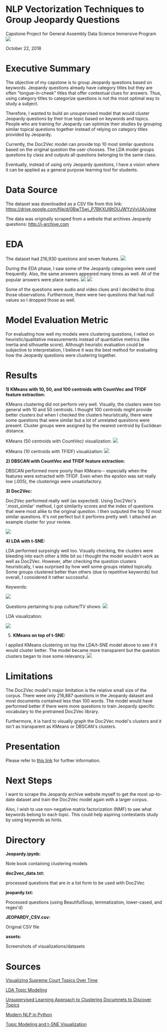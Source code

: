 # NLP Vectorization Techniques to Group Jeopardy Questions

Capstone Project for General Assembly Data Science Immersive Program
<img src = "https://github.com/wsuh60/nlp_jeopardy/blob/master/assets/Jeopardy.jpg">

October 22, 2018

# Executive Summary

The objective of my capstone is to group Jeopardy questions based on keywords. Jeopardy questions already have category titles but they are often "tongue-in-cheek" titles that offer contextual clues for answers.
Thus, using category titles to categorize questions is not the most optimal way to study a subject.

Therefore, I wanted to build an unsupervised model that would cluster Jeopardy questions by their true topic based on keywords and topics. People who are training for Jeopardy can optimize their studies
by grouping similar topical questions together instead of relying on category titles provided by Jeopardy. 

Currently, the Doc2Vec model can provide top 10 most similar questions based on the original question the user chooses.
The LDA model groups questions by class and outputs all questions belonging to the same class.

Eventually, instead of using only Jeopardy questions, I have a vision where it can be applied as a general purpose learning tool for students.

# Data Source

The dataset was downloaded as a CSV file from this link: https://drive.google.com/file/d/0BwT5wj_P7BKXUl9tOUJWYzVvUjA/view

The data was originally scraped from a website that archives Jeopardy questions: http://j-archive.com

# EDA

The dataset had 216,930 questions and seven features.
<img src = "https://github.com/wsuh60/nlp_jeopardy/blob/master/assets/Screen%20Shot%202018-10-20%20at%202.41.08%20PM.png">

During the EDA phase, I saw some of the Jeopardy categories were used frequently. Also, the same answers appeared many times as well. All of the popular answers were place names.
<img src = "https://github.com/wsuh60/nlp_jeopardy/blob/master/assets/Question%20Categories.png">
<img src = "https://github.com/wsuh60/nlp_jeopardy/blob/master/assets/Answer%20Distribution.png">

Some of the questions were audio and video clues and I decided to drop those observations. Furthermore, there were two questions that had null values so I dropped those as well.

# Model Evaluation Metric

For evaluating how well my models were clustering questions, I relied on heuristic/qualitative measurements instead of quantiative metrics (like inertia and silhouette score).
Although heuristic evaluation could be subjective to interpretation, I believe it was the best method for evaluating how the Jeopardy questions were clustering together.

# Results

**1) KMeans with 10, 50, and 100 centroids with CountVec and TFIDF feature extraction:**

KMeans clustering did not perform very well. Visually, the clusters were too general with 10 and 50 centroids. I thought 100 centroids might provide better clusters but when I checked the clusters heuristically, there were some questions that were similar but a lot of unrelated questions were present.
Cluster groups were assigned by the nearest centroid by Euclidean distance.

KMeans (50 centroids with CountVec) visualization:
<img src = "https://github.com/wsuh60/nlp_jeopardy/blob/master/assets/Kmeans_PCA.png">

KMeans (10 centroids with TFIDF) visualization:
<img src = "https://github.com/wsuh60/nlp_jeopardy/blob/master/assets/KMeans10_TFIDF.png">

**2) DBSCAN with CountVec and TFIDF feature extraction:**

DBSCAN performed more poorly than KMeans-- especially when the features were extracted with TFIDF. Even when the epsilon was set really low (.005), the clusterings were unsatisfactory.

**3) Doc2Vec:**

Doc2Vec performed really well (as expected). Using Doc2Vec's '.most_similar' method, I got similarity scores and the index of questions that were most alike to the original question. I then outputed the top 10 most similar questions. It's not perfect but it performs pretty well. I attached an example cluster for your review.

<img src = "https://github.com/wsuh60/nlp_jeopardy/blob/master/assets/doc2vec.png">

**4) LDA with t-SNE:**

LDA performed surpsingly well too. Visually checking, the clusters were bleeding into each other a little bit so I thought the model wouldn't work as well as Doc2Vec. 
However, after checking the question clusters heuristically, I was surprised by how well some groups related topically.
Some groups clustered better than others (due to repetitive keywords) but overall, I considered it rather successful. 

Keywords:

<img src = "https://github.com/wsuh60/nlp_jeopardy/blob/master/assets/similar_output.png">

Questions pertaining to pop culture/TV shows:
<img src = "https://github.com/wsuh60/nlp_jeopardy/blob/master/assets/similar_output_pop_culture.png">

LDA visualization:

<img src = "https://github.com/wsuh60/nlp_jeopardy/blob/master/assets/lda%20tsne.png">

5) **KMeans on top of t-SNE:**

I applied KMeans clustering on top the LDA/t-SNE model above to see if it would cluster better. The model became more transparent but the question clusters began to lose some relevancy.
<img src = "https://github.com/wsuh60/nlp_jeopardy/blob/master/assets/kmeans%20tsne.png">

# Limitations

The Doc2Vec model's major limitation is the relative small size of the corpus. There were only 216,887 questions in the Jeopardy dataset and most documents contained less than 100 words. 
The model would have performed better if there were more questions to train Jeopardy specific vocabulary to the pretrained Doc2Vec library. 

Furthermore, it is hard to visually graph the Doc2Vec model's clusters and it isn't as transparent as KMeans or DBSCAN's clusters.

# Presentation
Please refer to <a href = "https://docs.google.com/presentation/d/1MXwM_13vPM6xBJ0eUIizN7QWoJjIiLLPPV_W-KaCccQ/edit?usp=sharing">this link</a> for further information.

# Next Steps

I want to scrape the Jeopardy archive website myself to get the most up-to-date dataset and train the Doc2Vec model again with a larger corpus. 

Also, I wish to use non-negative matrix factorization (NMF) to see what keywords belong to each topic. This could help aspiring contestants study by using keywords as hints.

# Directory

**Jeopardy.ipynb:**

Note book containing clustering models

**doc2vec_data.txt:**

processed questions that are in a list form to be used with Doc2Vec

**jeopardy.txt:**

Processed questions (using BeautifulSoup, lemmatization, lower-cased, and regex'd)

**JEOPARDY_CSV.csv:**

Original CSV file

**assets:**

Screenshots of visualizations/datasets

# Sources

<a href = "http://www.emilyinamillion.me/blog/2016/7/13/visualizing-supreme-court-topics-over-time">Visualizing Supreme Court Topics Over Time</a>

<a href = "https://towardsdatascience.com/topic-modeling-and-latent-dirichlet-allocation-in-python-9bf156893c24">LDA Topic Modeling</a>

<a href = "https://medium.com/ml2vec/topic-modeling-is-an-unsupervised-learning-approach-to-clustering-documents-to-discover-topics-fdfbf30e27df">Unsupervised Learning Approach to Clustering Documnets to Discover Topics</a>

<a href = "https://github.com/skipgram/modern-nlp-in-python/blob/master/executable/Modern_NLP_in_Python.ipynb">Modern NLP in Python</a>

<a href = "https://shuaiw.github.io/2016/12/22/topic-modeling-and-tsne-visualzation.html">Topic Modeling and t-SNE Visualization</a>
